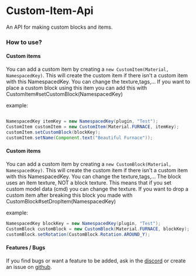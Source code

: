 # Custom-Item-Api
An API for making custom blocks and items.

### How to use?

#### Custom items
You can add a custom item by creating a ```new CustomItem(Material, NamespacedKey)```.
This will create the custom item if there isn't a custom item with this NamespacedKey.
You can change the texture,tags,...
If you want to place a custom block using this item you can add this with CustomItem#setCustomBlock(NamespacedKey)

example:
````java

NamespacedKey itemKey = new NamespacedKey(plugin, "Test");
CustomItem customItem = new CustomItem(Material.FURNACE, itemKey);
customItem.setCustomBlock(blockKey);
customItem.setName(Component.text("Beautiful Furnace"));
``````

#### Custom items
You can add a custom item by creating a ```new CustomBlock(Material, NamespacedKey)```.
This will create the custom item if there isn't a custom item with this NamespacedKey.
You can change the texture,tags,...
The block uses an item texture, NOT a block texture. This means that if you set custom model data (cmd) you can change the texture.
If you want to drop a custom item after breaking this block you made with CustomBlock#setDropItem(NamespacedKey)

example:
````java
NamespacedKey blockKey = new NamespacedKey(plugin, "Test");
CustomBlock customBlock = new CustomBlock(Material.FURNACE, blockKey);
customBlock.setRotation(CustomBlock.Rotation.AROUND_Y);
``````

#### Features / Bugs
If you find bugs or want a feature to be added, ask in the [discord](https://discord.gg/DBabnRZAhC) or create an issue on [github](https://github.com/Senne98/Custom-Item-Api/issues).

